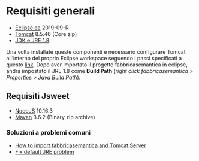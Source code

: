 # Requisiti generali

- [Eclipse ee](https://www.eclipse.org/downloads/packages/) 2019-09-R
- [Tomcat](https://tomcat.apache.org/download-80.cgi) 8.5.46 (Core zip)
- [JDK e JRE 1.8](https://1drv.ms/u/s!AuophiC0Yx5egowvCr85AZ2HDhcsvQ?e=2hhap8)

Una volta installate queste componenti è necessario configurare Tomcat all’interno del proprio Eclipse workspace seguendo i passi specificati a questo [link](https://help.eclipse.org/neon/index.jsp?topic=%2Forg.eclipse.stardust.docs.wst%2Fhtml%2Fwst-integration%2Fconfiguration.html).
Dopo aver importato il progetto fabbricasemantica in eclipse, andrà impostato il JRE 1.8 come **Build Path** (_right click fabbricasemantica > Properties > Java Build Path_).

## Requisiti Jsweet

- [NodeJS](https://nodejs.org/it/) 10.16.3
- [Maven](https://maven.apache.org/download.cgi) 3.6.2 (Binary zip archive)

### Soluzioni a problemi comuni

- [How to import fabbricasemantica and Tomcat Server](https://stackoverflow.com/questions/23468653/how-to-import-java-project-into-eclipse-to-run-on-tomcat-server)
- [Fix default JRE problem](https://sites.miis.edu/dreadkingrathalos/2017/06/05/unbound-classpath-container-jre-system-library-resolved/)

